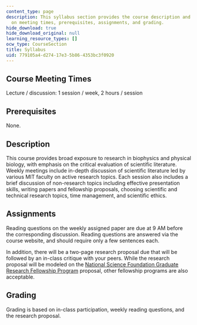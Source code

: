 ```yaml
---
content_type: page
description: This syllabus section provides the course description and information
  on meeting times, prerequisites, assignments, and grading.
hide_download: true
hide_download_original: null
learning_resource_types: []
ocw_type: CourseSection
title: Syllabus
uid: 779105a4-d274-17e3-5b86-4353bc3f0920
---
```


Course Meeting Times
--------------------

Lecture / discussion: 1 session / week, 2 hours / session

Prerequisites
-------------

None.

Description
-----------

This course provides broad exposure to research in biophysics and physical biology, with emphasis on the critical evaluation of scientific literature. Weekly meetings include in-depth discussion of scientific literature led by various MIT faculty on active research topics. Each session also includes a brief discussion of non-research topics including effective presentation skills, writing papers and fellowship proposals, choosing scientific and technical research topics, time management, and scientific ethics.

Assignments
-----------

Reading questions on the weekly assigned paper are due at 9 AM before the corresponding discussion. Reading questions are answered via the course website, and should require only a few sentences each.

In addition, there will be a two-page research proposal due that will be followed by an in-class critique with your peers. While the research proposal will be modeled on the [National Science Foundation Graduate Research Fellowship Program](https://www.nsfgrfp.org/) proposal, other fellowship programs are also acceptable.

Grading
-------

Grading is based on in-class participation, weekly reading questions, and the research proposal.